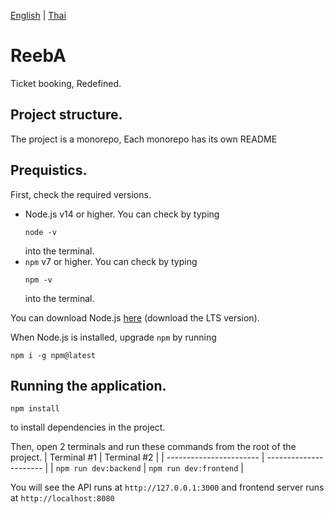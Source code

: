 [English](README.md) | [Thai](/docs/README-th.md)

# ReebA
Ticket booking, Redefined.

## Project structure.
The project is a monorepo, Each monorepo has its own README

## Prequistics.
First, check the required versions.

- Node.js v14 or higher.
  You can check by typing
  ```
  node -v
  ```
  into the terminal.
- `npm` v7 or higher.
  You can check by typing
  ```
  npm -v
  ```
  into the terminal.

You can download Node.js [here](https://nodejs.org/en/) (download the LTS version).

When Node.js is installed, upgrade `npm` by running
```
npm i -g npm@latest
```

## Running the application.
```
npm install
```
to install dependencies in the project.

Then, open 2 terminals and run these commands from the root of the project.
| Terminal #1             | Terminal #2            |
| ----------------------- | ---------------------- |
| `npm run dev:backend`   | `npm run dev:frontend` |

You will see the API runs at `http://127.0.0.1:3000` and frontend server runs at `http://localhost:8080`
